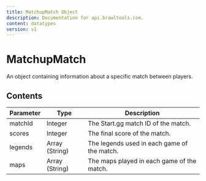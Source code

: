 ```yaml
---
title: MatchupMatch Object
description: Documentation for api.brawltools.com.
content: datatypes
version: v1
---
```


# MatchupMatch

An object containing information about a specific match between players.

## Contents

| Parameter | Type           | Description                                 |
| --------- | -------------- | ------------------------------------------- |
| matchId   | Integer        | The Start.gg match ID of the match.         |
| scores    | Integer        | The final score of the match.               |
| legends   | Array (String) | The legends used in each game of the match. |
| maps      | Array (String) | The maps played in each game of the match.  |
